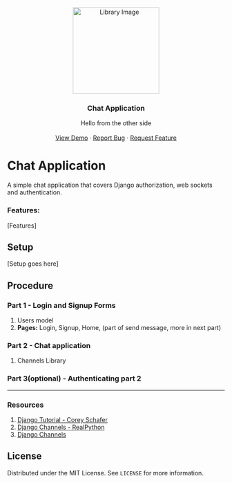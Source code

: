 <!-- PROJECT LOGO -->
<br />
<p align="center">
  <a href="https://local-library-deployment.herokuapp.com/" target="_blank"> <img src="https://static.djangoproject.com/img/logos/django-logo-positive.svg" alt="Library Image" width="200" height="200"/> </a> 
  </a>

  <h3 align="center">Chat Application</h3>

  <p align="center">
    Hello from the other side
    <br />
    <br />
    <a href="https://local-library-deployment.herokuapp.com/">View Demo</a>
    ·
    <a href="https://github.com/rustyxlol/LocalLibrary/issues">Report Bug</a>
    ·
    <a href="https://github.com/rustyxlol/LocalLibrary/issues">Request Feature</a>
  </p>
</p>

# Chat Application

A simple chat application that covers Django authorization, web sockets and authentication.

### Features:

[Features]

## Setup
[Setup goes here]


## Procedure
### Part 1 - Login and Signup Forms
1. Users model
2. **Pages:** Login, Signup, Home, (part of send message, more in next part)
### Part 2 - Chat application
1. Channels Library
### Part 3(optional) - Authenticating part 2
----


### Resources
1. [Django Tutorial - Corey Schafer](https://www.youtube.com/watch?v=UmljXZIypDc&list=PL-osiE80TeTtoQCKZ03TU5fNfx2UY6U4p)
2. [Django Channels - RealPython](https://realpython.com/getting-started-with-django-channels/)
3. [Django Channels](https://channels.readthedocs.io/)

## License

Distributed under the MIT License. See `LICENSE` for more information.
